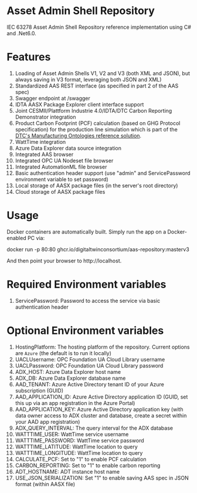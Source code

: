 # Asset Admin Shell Repository

IEC 63278 Asset Admin Shell Repository reference implementation using C# and .Net6.0.

# Features

1. Loading of Asset Admin Shells V1, V2 and V3 (both XML and JSON), but always saving in V3 format, leveraging both JSON and XML)
1. Standardized AAS REST interface (as specified in part 2 of the AAS spec)
1. Swagger endpoint at /swagger
1. IDTA AASX Package Explorer client interface support
1. Joint CESMII/Plattform Industrie 4.0/IDTA/DTC Carbon Reporting Demonstrator integration
1. Product Carbon Footprint (PCF) calculation (based on GHG Protocol specification) for the production line simulation which is part of the [DTC's Manufacturing Ontologies reference solution](https://github.com/digitaltwinconsortium/ManufacturingOntologies).
1. WattTime integration
1. Azure Data Explorer data source integration
1. Integrated AAS browser
1. Integrated OPC UA Nodeset file browser
1. Integrated AutomationML file browser
1. Basic authentication header support (use "admin" and ServicePassword environment variable to set password)
1. Local storage of AASX package files (in the server's root directory)
1. Cloud storage of AASX package files

# Usage

Docker containers are automatically built. Simply run the app on a Docker-enabled PC via:

docker run -p 80:80 ghcr.io/digitaltwinconsortium/aas-repository:masterv3

And then point your browser to http://localhost.

# Required Environment variables

1. ServicePassword: Password to access the service via basic authentication header

# Optional Environment variables

1. HostingPlatform: The hosting platform of the repository. Current options are `Azure` (the default is to run it locally)
1. UACLUsername: OPC Foundation UA Cloud Library username
1. UACLPassword: OPC Foundation UA Cloud Library password
1. ADX_HOST: Azure Data Explorer host name
1. ADX_DB: Azure Data Explorer database name
1. AAD_TENANT: Azure Active Directory tenant ID of your Azure subscription (GUID)
1. AAD_APPLICATION_ID: Azure Active Directory application ID (GUID, set this up via an app registration in the Azure Portal)
1. AAD_APPLICATION_KEY: Azure Active Directory application key (with data owner access to ADX cluster and database, create a secret within your AAD app registration)
1. ADX_QUERY_INTERVAL: The query interval for the ADX database
1. WATTTIME_USER: WattTime service username
1. WATTTIME_PASSWORD: WattTime service password
1. WATTTIME_LATITUDE: WattTime location to query
1. WATTTIME_LONGITUDE: WattTime location to query
1. CALCULATE_PCF: Set to "1" to enable PCF calculation
1. CARBON_REPORTING: Set to "1" to enable carbon reporting
1. ADT_HOSTNAME: ADT instance host name
1. USE_JSON_SERIALIZATION: Set "1" to enable saving AAS spec in JSON format (within AASX file)
